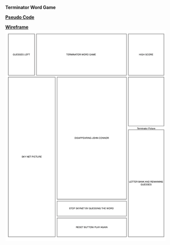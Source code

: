 **Terminator Word Game**





<span style="text-decoration: underline;">**Pseudo Code**</span>







<span style="text-decoration: underline;">**Wireframe**</span>
![Wireframe](/assets/Wireframe.png)